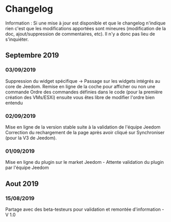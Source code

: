 # Changelog

Information : Si une mise à jour est disponible et que le changelog n'indique rien c'est que les modifications apportées sont mineures (modification de la doc, ajout/suppression de commentaires, etc). Il n'y a donc pas lieu de s'inquiéter.

## Septembre 2019
### 03/09/2019 
Suppression du widget spécifique -> Passage sur les widgets intégrés au core de Jeedom. 
Remise en ligne de la coche pour afficher ou non une commande
Ordre des commandes définies dans le code (pour la première création des VMs/ESXi) ensuite vous êtes libre de modifier l'ordre bien entendu
### 02/09/2019 
Mise en ligne de la version stable suite à la validation de l'équipe Jeedom
Correction du rechargement de la page après avoir cliqué sur Synchroniser (pour la V3 de Jeedom).
### 01/09/2019 
Mise en ligne du plugin sur le market Jeedom - Attente validation du plugin par l'équipe Jeedom

## Aout 2019
### 15/08/2019 
Partage avec des beta-testeurs pour validation et remontée d'information - V 1.0
